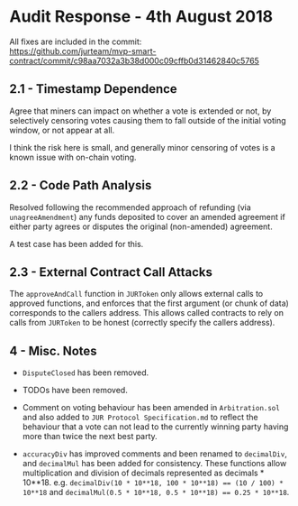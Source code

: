 # Audit Response - 4th August 2018

All fixes are included in the commit:  
https://github.com/jurteam/mvp-smart-contract/commit/c98aa7032a3b38d000c09cffb0d31462840c5765

## 2.1 - Timestamp Dependence

Agree that miners can impact on whether a vote is extended or not, by selectively censoring votes causing them to fall outside of the initial voting window, or not appear at all.

I think the risk here is small, and generally minor censoring of votes is a known issue with on-chain voting.

## 2.2 - Code Path Analysis

Resolved following the recommended approach of refunding (via `unagreeAmendment`) any funds deposited to cover an amended agreement if either party agrees or disputes the original (non-amended) agreement.

A test case has been added for this.

## 2.3 - External Contract Call Attacks

The `approveAndCall` function in `JURToken` only allows external calls to approved functions, and enforces that the first argument (or chunk of data) corresponds to the callers address. This allows called contracts to rely on calls from `JURToken` to be honest (correctly specify the callers address).

## 4 - Misc. Notes

  - `DisputeClosed` has been removed.

  - TODOs have been removed.

  - Comment on voting behaviour has been amended in `Arbitration.sol` and also added to `JUR Protocol Specification.md` to reflect the behaviour that a vote can not lead to the currently winning party having more than twice the next best party.

  - `accuracyDiv` has improved comments and been renamed to `decimalDiv`, and `decimalMul` has been added for consistency. These functions allow multiplication and division of decimals represented as decimals * 10**18. e.g. `decimalDiv(10 * 10**18, 100 * 10**18) == (10 / 100) * 10**18` and `decimalMul(0.5 * 10**18, 0.5 * 10**18) == 0.25 * 10**18`.
